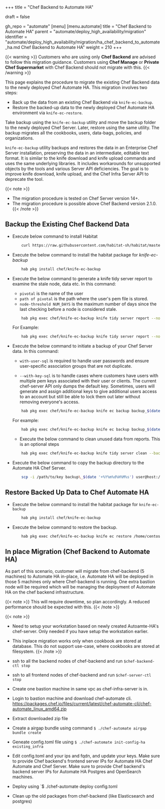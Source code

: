 +++
title = "Chef Backend to Automate HA"

draft = false

gh_repo = "automate"
[menu]
  [menu.automate]
    title = "Chef Backend to Automate HA"
    parent = "automate/deploy_high_availability/migration"
    identifier = "automate/deploy_high_availability/migration/ha_chef_backend_to_automate_ha.md Chef Backend to Automate HA"
    weight = 210
+++

{{< warning >}}
Customers who are using only **Chef Backend** are advised to follow this migration guidance. Customers using **Chef Manage** or **Private Chef Supermarket** with Chef Backend should not migrate with this.
{{< /warning >}}

This page explains the procedure to migrate the existing Chef Backend data to the newly deployed Chef Automate HA. This migration involves two steps:

-   Back up the data from an existing Chef Backend via `knife-ec-backup`.
-   Restore the backed-up data to the newly deployed Chef Automate HA environment via `knife-ec-restore`.

Take backup using the `knife-ec-backup` utility and move the backup folder to the newly deployed Chef Server. Later, restore using the same utility. The backup migrates all the cookbooks, users, data-bags, policies, and organizations.

`knife-ec-backup` utility backups and restores the data in an Enterprise Chef Server installation, preserving the data in an intermediate, editable text format. It is similar to the knife download and knife upload commands and uses the same underlying libraries. It includes workarounds for unsupported objects by the tools and various Server API deficiencies. The goal is to improve knife download, knife upload, and the Chef Infra Server API to deprecate the tool.

{{< note >}}
- The migration procedure is tested on Chef Server version 14+.
- The migration procedure is possible above Chef Backend version 2.1.0.
{{< /note >}}

## Backup the Existing Chef Backend Data

-   Execute below command to install Habitat 
    ```bash
        curl https://raw.githubusercontent.com/habitat-sh/habitat/master/components/hab/install.sh \ | sudo bash
    ```
 
-   Execute the below command to install the habitat package for _knife-ec-backup_
    ```bash
        hab pkg install chef/knife-ec-backup
    ```

-   Execute the below command to generate a knife tidy server report to examine the stale node, data etc.
    In this command:
    -   `pivotal` is the name of the user
    -   `path of pivotal` is the path where the user's pem file is stored.
    -   `node-threshold NUM_DAYS` is the maximum number of days since the last checking before a node is considered stale.

    ```bash
        hab pkg exec chef/knife-ec-backup knife tidy server report --node-threshold 60 -s <chef server URL> -u <pivotal> -k <path of pivotal>
    ```
    For Example:
    ```bash
        hab pkg exec chef/knife-ec-backup knife tidy server report --node-threshold 60 -s https://chef.io -u pivotal -k /etc/opscode/pivotal.pem
    ```

-   Execute the below command to initiate a backup of your Chef Server data. 
    In this command:

    -   `with-user-sql` is required to handle user passwords and ensure user-specific association groups that are not duplicate.

    -   `--with-key-sql` is to handle cases where customers have users with multiple pem keys associated with their user or clients. The current chef-server API only dumps the default key. Sometimes, users will generate and assign additional keys to give additional users access to an account but still be able to lock them out later without removing everyone's access.

    ```bash
        hab pkg exec chef/knife-ec-backup knife ec backup backup_$(date '+%Y%m%d%H%M%s') --webui-key /etc/opscode/webui_priv.pem -s <chef server
    ```
    For example: 
    ```bash 
        hab pkg exec chef/knife-ec-backup knife ec backup backup_$(date '+%Y%m%d%H%M%s') --webui-key /etc/opscode/webui_priv.pem -s https://chef.io`.
    ```

    -   Execute the below command to clean unused data from reports. This is an optional steps

    ``` bash
        hab pkg exec chef/knife-ec-backup knife tidy server clean --backup-path /path/to/an-ec-backup
    ```

-   Execute the below command to copy the backup directory to the Automate HA Chef Server.
    ```bash
        scp -i /path/to/key backup\_$(date '+%Y%m%d%H%M%s') user@host:/home/user
    ```

## Restore Backed Up Data to Chef Automate HA

-   Execute the below command to install the habitat package for `knife-ec-backup`
    ```bash
        hab pkg install chef/knife-ec-backup
    ```

-   Execute the below command to restore the backup.
    ```bash
        hab pkg exec chef/knife-ec-backup knife ec restore /home/centos/backup\_2021061013191623331154 -yes --concurrency 1 --webui-key /hab/svc/automate-cs-oc-erchef/data/webui\_priv.pem --purge -c /hab/pkgs/chef/chef-server-ctl/*/*/omnibus-ctl/spec/fixtures/pivotal.rb
    ```

## In place Migration (Chef Backend to Automate HA)

As part of this scenario, customer will migrate from chef-backend (5 machines) to Automate HA in-place, i.e. Automate HA will be deployed in those 5 machines only where Chef-backend is running. One extra bastion node will be required which will be managing the deployment of Automate HA on the chef backend infrastructure.



{{< note >}}
This will require downtime, so plan accordingly. A reduced performance should be expected with this. 
{{< /note >}}

{{< note >}}
- Need to setup your workstation based on newly created Autoamte-HA's chef-server. Only needed if you have setup the workstation earlier. 
- This inplace migration works only when cookbook are stored at database. This do not support use-case, where cookbooks are stored at filesystem. 
{{< /note >}}

- ssh to all the backend nodes of chef-backend and run `$chef-backend-ctl stop`
- ssh to all frontend nodes of chef-backend and run `$chef-server-ctl stop`
- Create one bastion machine in same vpc as chef-infra-server is in.
- Login to bastion machine and download chef-automate cli. https://packages.chef.io/files/current/latest/chef-automate-cli/chef-automate_linux_amd64.zip
- Extract downloaded zip file
- Create a airgap bundle using command `$ ./chef-automate airgap bundle create `
- Geneate config.toml file using `$ ./chef-automate init-config-ha existing_infra `
- Edit config.toml and your ips and fqdn, and update your keys. Make sure to provide Chef backend's frontend server IPs for Automate HA Chef Automate and Chef Server. Make sure to provide Chef backend's backend server IPs for Automate HA Postgres and OpenSearch machines.
- Deploy using `$ ./chef-automate deploy config.toml <airgapped bundle name>
- Clean up the old packages from chef-backend (like Elasticsearch and postgres)